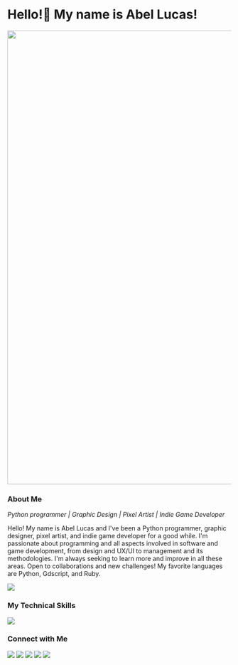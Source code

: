 # Hello!👋 My name is Abel Lucas!
<img src="https://media.licdn.com/dms/image/D4D16AQHCiFtLGOdxCA/profile-displaybackgroundimage-shrink_350_1400/0/1691597133715?e=1718841600&v=beta&t=hrG_BoXLgN3xB_rI40zeSmTmq8PIa-2ifWGybUTB5KI" type="image/jpg" width=1020px>

### About Me
_Python programmer | Graphic Design | Pixel Artist | Indie Game Developer_

Hello! My name is Abel Lucas and I've been a Python programmer, graphic designer, pixel artist, and indie game developer for a good while. I'm passionate about programming and all aspects involved in software and game development, from design and UX/UI to management and its methodologies. I'm always seeking to learn more and improve in all these areas. Open to collaborations and new challenges! My favorite languages are Python, Gdscript, and Ruby.

![](https://skillicons.dev/icons?i=python,godot,ruby&perline=3)

### My Technical Skills
![](https://skillicons.dev/icons?i=vscode,godot,python,flask,fastapi,html,css,ps,ai&perline=10)

### Connect with Me

[![](https://img.shields.io/badge/Instagram-E4405F?style=for-the-badge&logo=instagram&logoColor=white)](https://www.instagram.com/abelarduu)
[![](https://img.shields.io/badge/Pinterest-%23E60023.svg?&style=for-the-badge&logo=Pinterest&logoColor=white)](https://br.pinterest.com/BitPixelGame/)
[![](https://img.shields.io/badge/LinkedIn-0077B5?style=for-the-badge&logo=linkedin&logoColor=white)](https://www.linkedin.com/in/Abel-Lucas)
[![](https://img.shields.io/badge/-Behance-blue?style=for-the-badge&logo=behance&logoColor=white)](https://www.behance.net/abellucas1)
[![](https://img.shields.io/badge/-Email-red?style=for-the-badge&logo=email&logoColor=white)](mailto:abelucas009@gmail.com)
